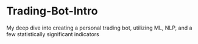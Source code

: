 # Trading-Bot-Intro
My deep dive into creating a personal trading bot, utilizing ML, NLP, and a few statistically significant indicators
